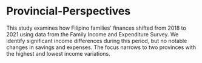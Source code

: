 # Provincial-Perspectives
 This study examines how Filipino families' finances shifted from 2018 to 2021 using data from the Family Income and Expenditure Survey. We identify significant income differences during this period, but no notable changes in savings and expenses. The focus narrows to two provinces with the highest and lowest income variations.
